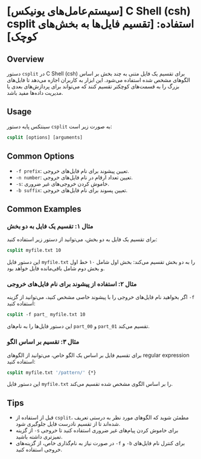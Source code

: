 # [سیستم‌عامل‌های یونیکس] C Shell (csh) csplit استفاده: [تقسیم فایل‌ها به بخش‌های کوچک]

## Overview
دستور `csplit` در C Shell (csh) برای تقسیم یک فایل متنی به چند بخش بر اساس الگوهای مشخص شده استفاده می‌شود. این ابزار به کاربران اجازه می‌دهد تا فایل‌های بزرگ را به قسمت‌های کوچکتر تقسیم کنند که می‌تواند برای پردازش‌های بعدی یا مدیریت داده‌ها مفید باشد.

## Usage
سینتکس پایه دستور `csplit` به صورت زیر است:

```csh
csplit [options] [arguments]
```

## Common Options
- `-f prefix`: تعیین پیشوند برای نام فایل‌های خروجی.
- `-n number`: تعیین تعداد ارقام در نام فایل‌های خروجی.
- `-s`: خاموش کردن خروجی‌های غیر ضروری.
- `-b suffix`: تعیین پسوند برای نام فایل‌های خروجی.

## Common Examples
### مثال ۱: تقسیم یک فایل به دو بخش
برای تقسیم یک فایل به دو بخش، می‌توانید از دستور زیر استفاده کنید:

```csh
csplit myfile.txt 10
```
این دستور فایل `myfile.txt` را به دو بخش تقسیم می‌کند: بخش اول شامل ۱۰ خط اول و بخش دوم شامل باقی‌مانده فایل خواهد بود.

### مثال ۲: استفاده از پیشوند برای نام فایل‌های خروجی
اگر بخواهید نام فایل‌های خروجی را با پیشوند خاصی مشخص کنید، می‌توانید از گزینه `-f` استفاده کنید:

```csh
csplit -f part_ myfile.txt 10
```
این دستور فایل‌ها را به نام‌های `part_00` و `part_01` تقسیم می‌کند.

### مثال ۳: تقسیم بر اساس الگو
برای تقسیم فایل بر اساس یک الگو خاص، می‌توانید از الگوهای regular expression استفاده کنید:

```csh
csplit myfile.txt '/pattern/' {*}
```
این دستور فایل `myfile.txt` را بر اساس الگوی مشخص شده تقسیم می‌کند.

## Tips
- قبل از استفاده از `csplit`، مطمئن شوید که الگوهای مورد نظر به درستی تعریف شده‌اند تا از تقسیم نادرست فایل جلوگیری شود.
- از گزینه `-s` برای خاموش کردن پیام‌های غیر ضروری استفاده کنید تا خروجی تمیزتری داشته باشید.
- در صورت نیاز به نام‌گذاری خاص، از گزینه‌های `-f` و `-b` برای کنترل نام فایل‌های خروجی استفاده کنید.